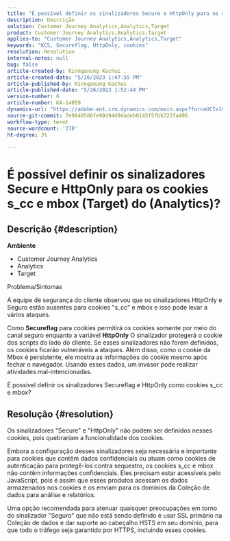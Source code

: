 ```yaml
---
title: "É possível definir os sinalizadores Secure e HttpOnly para os cookies s_cc e mbox (Target) do (Analytics)?"
description: Descrição
solution: Customer Journey Analytics,Analytics,Target
product: Customer Journey Analytics,Analytics,Target
applies-to: "Customer Journey Analytics,Analytics,Target"
keywords: "KCS, Secureflag, HttpOnly, cookies"
resolution: Resolution
internal-notes: null
bug: false
article-created-by: Rinnganung Kachui .
article-created-date: "5/26/2023 1:47:55 PM"
article-published-by: Rinnganung Kachui .
article-published-date: "5/26/2023 1:52:44 PM"
version-number: 6
article-number: KA-14059
dynamics-url: "https://adobe-ent.crm.dynamics.com/main.aspx?forceUCI=1&pagetype=entityrecord&etn=knowledgearticle&id=7893b1e8-cbfb-ed11-8849-6045bd006c82"
source-git-commit: 7e9840506fe98d94d9dadeb0145f5fbb722fa496
workflow-type: tm+mt
source-wordcount: '278'
ht-degree: 3%

---
```


# É possível definir os sinalizadores Secure e HttpOnly para os cookies s_cc e mbox (Target) do (Analytics)?

## Descrição {#description}

<b>Ambiente</b>
- Customer Journey Analytics
- Analytics
- Target



Problema/Sintomas


A equipe de segurança do cliente observou que os sinalizadores HttpOnly e Seguro estão ausentes para cookies &quot;s_cc&quot; e mbox e isso pode levar a vários ataques.

Como <b>Secureflag</b> para cookies permitirá os cookies somente por meio do canal seguro enquanto a variável <b>HttpOnly</b> O sinalizador protegerá o cookie dos scripts do lado do cliente. Se esses sinalizadores não forem definidos, os cookies ficarão vulneráveis a ataques. Além disso, como o cookie da Mbox é persistente, ele mostra as informações do cookie mesmo após fechar o navegador. Usando esses dados, um invasor pode realizar atividades mal-intencionadas.

É possível definir os sinalizadores Secureflag e HttpOnly como cookies s_cc e mbox?


## Resolução {#resolution}


Os sinalizadores &quot;Secure&quot; e &quot;HttpOnly&quot; não podem ser definidos nesses cookies, pois quebrariam a funcionalidade dos cookies.

Embora a configuração desses sinalizadores seja necessária e importante para cookies que contêm dados confidenciais ou atuam como cookies de autenticação para protegê-los contra sequestro, os cookies s_cc e mbox não contêm informações confidenciais. Eles precisam estar acessíveis pelo JavaScript, pois é assim que esses produtos acessam os dados armazenados nos cookies e os enviam para os domínios da Coleção de dados para análise e relatórios.

Uma opção recomendada para atenuar quaisquer preocupações em torno do sinalizador &quot;Seguro&quot; que não está sendo definido é usar SSL primário na Coleção de dados e dar suporte ao cabeçalho HSTS em seu domínio, para que todo o tráfego seja garantido por HTTPS, incluindo esses cookies.
